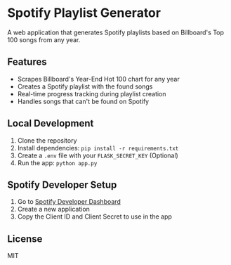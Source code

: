 # Spotify Playlist Generator

A web application that generates Spotify playlists based on Billboard's Top 100 songs from any year.

## Features

- Scrapes Billboard's Year-End Hot 100 chart for any year
- Creates a Spotify playlist with the found songs
- Real-time progress tracking during playlist creation
- Handles songs that can't be found on Spotify

## Local Development

1. Clone the repository
2. Install dependencies: `pip install -r requirements.txt`
3. Create a `.env` file with your `FLASK_SECRET_KEY` (Optional)
4. Run the app: `python app.py`

## Spotify Developer Setup

1. Go to [Spotify Developer Dashboard](https://developer.spotify.com/dashboard/)
2. Create a new application
3. Copy the Client ID and Client Secret to use in the app

## License

MIT